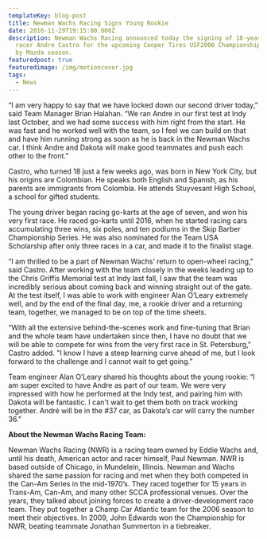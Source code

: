 ```yaml
---
templateKey: blog-post
title: Newman Wachs Racing Signs Young Rookie
date: 2016-11-29T19:15:00.000Z
description: Newman Wachs Racing announced today the signing of 18-year-old
  racer Andre Castro for the upcoming Cooper Tires USF2000 Championship Powered
  by Mazda season.
featuredpost: true
featuredimage: /img/motioncover.jpg
tags:
  - News
---
```

“I am very happy to say that we have locked down our second driver today,” said Team Manager Brian Halahan. “We ran Andre in our first test at Indy last October, and we had some success with him right from the start. He was fast and he worked well with the team, so I feel we can build on that and have him running strong as soon as he is back in the Newman Wachs car. I think Andre and Dakota will make good teammates and push each other to the front.”

Castro, who turned 18 just a few weeks ago, was born in New York City, but his origins are Colombian. He speaks both English and Spanish, as his parents are immigrants from Colombia. He attends Stuyvesant High School, a school for gifted students.

The young driver began racing go-karts at the age of seven, and won his very first race. He raced go-karts until 2016, when he started racing cars accumulating three wins, six poles, and ten podiums in the Skip Barber Championship Series. He was also nominated for the Team USA Scholarship after only three races in a car, and made it to the finalist stage.

“I am thrilled to be a part of Newman Wachs’ return to open-wheel racing," said Castro. After working with the team closely in the weeks leading up to the Chris Griffis Memorial test at Indy last fall, I saw that the team was incredibly serious about coming back and winning straight out of the gate. At the test itself, I was able to work with engineer Alan O’Leary extremely well, and by the end of the final day, me, a rookie driver and a returning team, together, we managed to be on top of the time sheets.

“With all the extensive behind-the-scenes work and fine-tuning that Brian and the whole team have undertaken since then, I have no doubt that we will be able to compete for wins from the very first race in St. Petersburg," Castro added. "I know I have a steep learning curve ahead of me, but I look forward to the challenge and I cannot wait to get going.”

Team engineer Alan O’Leary shared his thoughts about the young rookie: “I am super excited to have Andre as part of our team. We were very impressed with how he performed at the Indy test, and pairing him with Dakota will be fantastic. I can't wait to get them both on track working together. André will be in the #37 car, as Dakota’s car will carry the number 36."

**About the Newman Wachs Racing Team:**

Newman Wachs Racing (NWR) is a racing team owned by Eddie Wachs and, until his death, American actor and racer himself, Paul Newman. NWR is based outside of Chicago, in Mundelein, Illinois. Newman and Wachs shared the same passion for racing and met when they both competed in the Can-Am Series in the mid-1970’s. They raced together for 15 years in Trans-Am, Can-Am, and many other SCCA professional venues. Over the years, they talked about joining forces to create a driver-development race team. They put together a Champ Car Atlantic team for the 2006 season to meet their objectives. In 2009, John Edwards won the Championship for NWR, beating teammate Jonathan Summerton in a tiebreaker.
